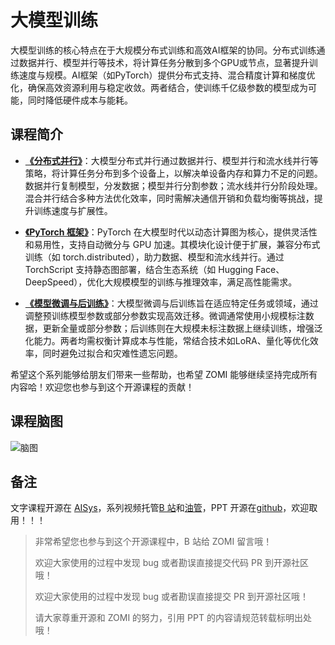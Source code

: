 <!--Copyright © ZOMI 适用于[License](https://github.com/chenzomi12/AIInfra/)版权许可-->

# 大模型训练

大模型训练的核心特点在于大规模分布式训练和高效AI框架的协同。分布式训练通过数据并行、模型并行等技术，将计算任务分散到多个GPU或节点，显著提升训练速度与规模。AI框架（如PyTorch）提供分布式支持、混合精度计算和梯度优化，确保高效资源利用与稳定收敛。两者结合，使训练千亿级参数的模型成为可能，同时降低硬件成本与能耗。

## 课程简介

- [**《分布式并行》**](./01Parallel/)：大模型分布式并行通过数据并行、模型并行和流水线并行等策略，将计算任务分布到多个设备上，以解决单设备内存和算力不足的问题。数据并行复制模型，分发数据；模型并行分割参数；流水线并行分阶段处理。混合并行结合多种方法优化效率，同时需解决通信开销和负载均衡等挑战，提升训练速度与扩展性。

- [**《PyTorch 框架》**](./02PyTorch/)：PyTorch 在大模型时代以动态计算图为核心，提供灵活性和易用性，支持自动微分与 GPU 加速。其模块化设计便于扩展，兼容分布式训练（如 torch.distributed），助力数据、模型和流水线并行。通过 TorchScript 支持静态图部署，结合生态系统（如 Hugging Face、DeepSpeed），优化大规模模型的训练与推理效率，满足高性能需求。

- [**《模型微调与后训练》**](./03Finetune/)：大模型微调与后训练旨在适应特定任务或领域，通过调整预训练模型参数或部分参数实现高效迁移。微调通常使用小规模标注数据，更新全量或部分参数；后训练则在大规模未标注数据上继续训练，增强泛化能力。两者均需权衡计算成本与性能，常结合技术如LoRA、量化等优化效率，同时避免过拟合和灾难性遗忘问题。

希望这个系列能够给朋友们带来一些帮助，也希望 ZOMI 能够继续坚持完成所有内容哈！欢迎您也参与到这个开源课程的贡献！

## 课程脑图

![脑图](images/01.png)

## 备注

文字课程开源在 [AISys](https://chenzomi12.github.io/)，系列视频托管[B 站](https://space.bilibili.com/517221395)和[油管](https://www.youtube.com/@ZOMI666/playlists)，PPT 开源在[github](https://github.com/chenzomi12/AIInfra/)，欢迎取用！！！

> 非常希望您也参与到这个开源课程中，B 站给 ZOMI 留言哦！
> 
> 欢迎大家使用的过程中发现 bug 或者勘误直接提交代码 PR 到开源社区哦！
>
> 欢迎大家使用的过程中发现 bug 或者勘误直接提交 PR 到开源社区哦！
>
> 请大家尊重开源和 ZOMI 的努力，引用 PPT 的内容请规范转载标明出处哦！